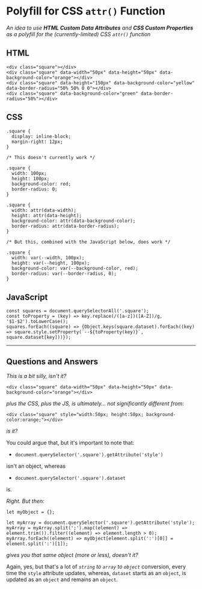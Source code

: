 # Polyfill for CSS `attr()` Function
*An idea to use **HTML Custom Data Attributes** and **CSS Custom Properties** as a polyfill for the (currently-limited) CSS `attr()` function*

## HTML
```
<div class="square"></div>
<div class="square" data-width="50px" data-height="50px" data-background-color="orange"></div>
<div class="square" data-height="150px" data-background-color="yellow" data-border-radius="50% 50% 0 0"></div>
<div class="square" data-background-color="green" data-border-radius="50%"></div>
```

## CSS

```
.square {
  display: inline-block;
  margin-right: 12px;
}
```

```
/* This doesn't currently work */

.square {
  width: 100px;
  height: 100px;
  background-color: red;
  border-radius: 0;
}

.square {
  width: attr(data-width);
  height: attr(data-height);
  background-color: attr(data-background-color);
  border-radius: attr(data-border-radius);
}
```

```
/* But this, combined with the JavaScript below, does work */

.square {
  width: var(--width, 100px);
  height: var(--height, 100px);
  background-color: var(--background-color, red);
  border-radius: var(--border-radius, 0);
}
```

## JavaScript

```
const squares = document.querySelectorAll('.square');
const toProperty = (key) => key.replace(/([a-z])([A-Z])/g, '$1-$2').toLowerCase();
squares.forEach((square) => {Object.keys(square.dataset).forEach((key) => square.style.setProperty(`--${toProperty(key)}`, square.dataset[key]))});
```

_______

## Questions and Answers

*This is a bit silly, isn't it?*
```
<div class="square" data-width="50px" data-height="50px" data-background-color="orange"></div>
```
*plus the CSS, plus the JS, is ultimately... not significantly different from:*
```
<div class="square" style="width:50px; height:50px; background-color:orange;"></div>
```
*is it?*

You could argue that, but it's important to note that: 

 - `document.querySelector('.square').getAttribute('style')`

isn't an object, whereas

 - `document.querySelector('.square').dataset`

is.

*Right. But then:*

```
let myObject = {};

let myArray = document.querySelector('.square').getAttribute('style');
myArray = myArray.split(';').map((element) => element.trim()).filter((element) => element.length > 0);
myArray.forEach((element) => myObject[element.split(':')[0]] = element.split(':')[1]);
```

*gives you that same object (more or less), doesn't it?*

Again, yes, but that's a lot of *`string` to `array` to `object`* conversion, every time the `style` attribute updates, whereas, `dataset` starts as an `object`, is updated as an `object` and remains an `object`.
